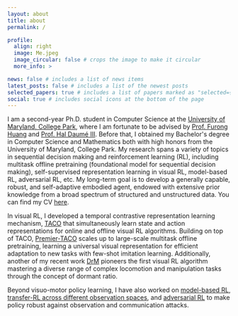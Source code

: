 ```yaml
---
layout: about
title: about
permalink: /

profile:
  align: right
  image: Me.jpeg
  image_circular: false # crops the image to make it circular
  more_info: >

news: false # includes a list of news items
latest_posts: false # includes a list of the newest posts
selected_papers: true # includes a list of papers marked as "selected={true}"
social: true # includes social icons at the bottom of the page
---
```


I am a second-year Ph.D. student in Computer Science at the [University of Maryland, College Park](http://www.umd.edu), where I am fortunate to be advised by [Prof. Furong Huang](http://furong-huang.com) and [Prof. Hal Daumé III](http://users.umiacs.umd.edu/~hal). 
Before that, I obtained my Bachelor's degree in Computer Science and Mathematics both with high honors from the University of Maryland, College Park.
My research spans a variety of topics in sequential decision making and reinforcement learning (RL), including multitask offline pretraining (foundational model for sequential decision making), self-supervised representation learning in visual RL, model-based RL, adversarial RL, etc. 
My long-term goal is to develop a generally capable, robust, and self-adaptive embodied agent, endowed with extensive prior knowledge from a broad spectrum of structured and unstructured data.
You can find my CV [here](http://frankzheng2022.github.io/CV.pdf).

In visual RL, I developed a temporal contrastive representation learning mechanism, [TACO](https://ruijiezheng.com/project/TACO/index.html) that simultaneously learn state and action representations for online and offline visual RL algorithms. Building on top of TACO, [Premier-TACO](https://premiertaco.github.io) scales up to large-scale multitask offline pretraining, learning a universal visual representation for efficient adaptation to new tasks with few-shot imitation learning. Additionally, another of my recent work [DrM](https://drm-rl.github.io) pioneers the first visual RL algorithm mastering a diverse range of complex locomotion and manipulation tasks through the concept of dormant ratio. 

Beyond visuo-motor policy learning, I have also worked on [model-based RL](http://FrankZheng2022.github.io/project/mbrl_lipschitz/index.html), [transfer-RL across different observation spaces](http://FrankZheng2022.github.io/project/transfer/index.html), and [adversarial RL](http://frankzheng2022.github.io/project/evasion-rl/index.html) to make policy robust against observation and communication attacks.


